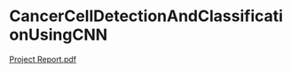 # CancerCellDetectionAndClassificationUsingCNN

[Project Report.pdf](https://github.com/sheldonjuli/CancerCellDetectionAndClassificationUsingCNN/files/2211100/Project.Report.pdf)

